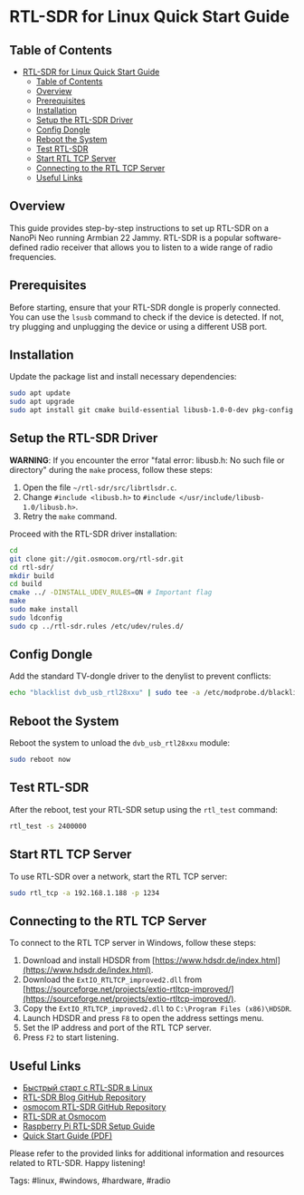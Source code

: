 # RTL-SDR for Linux Quick Start Guide

## Table of Contents

- [RTL-SDR for Linux Quick Start Guide](#rtl-sdr-for-linux-quick-start-guide)
  - [Table of Contents](#table-of-contents)
  - [Overview](#overview)
  - [Prerequisites](#prerequisites)
  - [Installation](#installation)
  - [Setup the RTL-SDR Driver](#setup-the-rtl-sdr-driver)
  - [Config Dongle](#config-dongle)
  - [Reboot the System](#reboot-the-system)
  - [Test RTL-SDR](#test-rtl-sdr)
  - [Start RTL TCP Server](#start-rtl-tcp-server)
  - [Connecting to the RTL TCP Server](#connecting-to-the-rtl-tcp-server)
  - [Useful Links](#useful-links)

## Overview

This guide provides step-by-step instructions to set up RTL-SDR on a NanoPi Neo running Armbian 22 Jammy. RTL-SDR is a popular software-defined radio receiver that allows you to listen to a wide range of radio frequencies.

## Prerequisites

Before starting, ensure that your RTL-SDR dongle is properly connected. You can use the `lsusb` command to check if the device is detected. If not, try plugging and unplugging the device or using a different USB port.

## Installation

Update the package list and install necessary dependencies:

```bash
sudo apt update
sudo apt upgrade
sudo apt install git cmake build-essential libusb-1.0-0-dev pkg-config
```

## Setup the RTL-SDR Driver

**WARNING**: If you encounter the error "fatal error: libusb.h: No such file or directory" during the `make` process, follow these steps:

1. Open the file `~/rtl-sdr/src/librtlsdr.c`.
2. Change `#include <libusb.h>` to `#include </usr/include/libusb-1.0/libusb.h>`.
3. Retry the `make` command.

Proceed with the RTL-SDR driver installation:

```bash
cd
git clone git://git.osmocom.org/rtl-sdr.git
cd rtl-sdr/
mkdir build
cd build
cmake ../ -DINSTALL_UDEV_RULES=ON # Important flag
make
sudo make install
sudo ldconfig
sudo cp ../rtl-sdr.rules /etc/udev/rules.d/
```

## Config Dongle

Add the standard TV-dongle driver to the denylist to prevent conflicts:

```bash
echo "blacklist dvb_usb_rtl28xxu" | sudo tee -a /etc/modprobe.d/blacklist-rtl.conf
```

## Reboot the System

Reboot the system to unload the `dvb_usb_rtl28xxu` module:

```bash
sudo reboot now
```

## Test RTL-SDR

After the reboot, test your RTL-SDR setup using the `rtl_test` command:

```bash
rtl_test -s 2400000
```

## Start RTL TCP Server

To use RTL-SDR over a network, start the RTL TCP server:

```bash
sudo rtl_tcp -a 192.168.1.188 -p 1234
```

## Connecting to the RTL TCP Server

To connect to the RTL TCP server in Windows, follow these steps:

1. Download and install HDSDR from [https://www.hdsdr.de/index.html](https://www.hdsdr.de/index.html).
2. Download the `ExtIO_RTLTCP_improved2.dll` from [https://sourceforge.net/projects/extio-rtltcp-improved/](https://sourceforge.net/projects/extio-rtltcp-improved/).
3. Copy the `ExtIO_RTLTCP_improved2.dll` to `C:\Program Files (x86)\HDSDR`.
4. Launch HDSDR and press `F8` to open the address settings menu.
5. Set the IP address and port of the RTL TCP server.
6. Press `F2` to start listening.

## Useful Links

- [Быстрый старт с RTL-SDR в Linux](https://blog.radiotech.kz/radio/bystryj-start-s-rtl-sdr-v-linux/)
- [RTL-SDR Blog GitHub Repository](https://github.com/rtlsdrblog/rtl-sdr-blog)
- [osmocom RTL-SDR GitHub Repository](https://github.com/osmocom/rtl-sdr)
- [RTL-SDR at Osmocom](https://osmocom.org/projects/rtl-sdr/wiki)
- [Raspberry Pi RTL-SDR Setup Guide](https://www.linuxwolfpack.com/raspberrypi-rtlsdr.php)
- [Quick Start Guide (PDF)](https://ranous.files.wordpress.com/2020/05/rtl-sdr4linux_quickstartguidev20.pdf)

Please refer to the provided links for additional information and resources related to RTL-SDR. Happy listening!

Tags: #linux, #windows, #hardware, #radio

